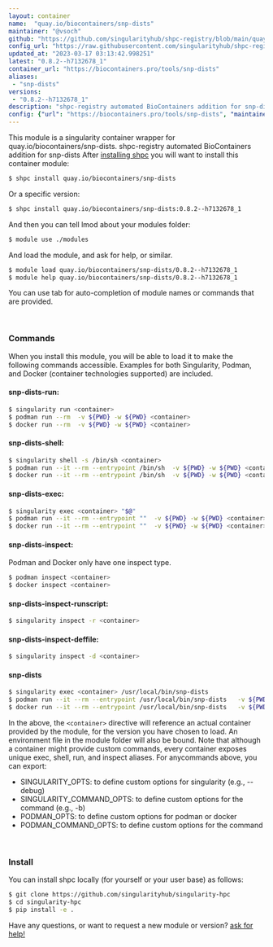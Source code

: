```yaml
---
layout: container
name:  "quay.io/biocontainers/snp-dists"
maintainer: "@vsoch"
github: "https://github.com/singularityhub/shpc-registry/blob/main/quay.io/biocontainers/snp-dists/container.yaml"
config_url: "https://raw.githubusercontent.com/singularityhub/shpc-registry/main/quay.io/biocontainers/snp-dists/container.yaml"
updated_at: "2023-03-17 03:13:42.998251"
latest: "0.8.2--h7132678_1"
container_url: "https://biocontainers.pro/tools/snp-dists"
aliases:
 - "snp-dists"
versions:
 - "0.8.2--h7132678_1"
description: "shpc-registry automated BioContainers addition for snp-dists"
config: {"url": "https://biocontainers.pro/tools/snp-dists", "maintainer": "@vsoch", "description": "shpc-registry automated BioContainers addition for snp-dists", "latest": {"0.8.2--h7132678_1": "sha256:6b76ed35d97bc655daeb0cd0d164c45124cc1b514a3b93796a97c94c988509e9"}, "tags": {"0.8.2--h7132678_1": "sha256:6b76ed35d97bc655daeb0cd0d164c45124cc1b514a3b93796a97c94c988509e9"}, "docker": "quay.io/biocontainers/snp-dists", "aliases": {"snp-dists": "/usr/local/bin/snp-dists"}}
---
```


This module is a singularity container wrapper for quay.io/biocontainers/snp-dists.
shpc-registry automated BioContainers addition for snp-dists
After [installing shpc](#install) you will want to install this container module:


```bash
$ shpc install quay.io/biocontainers/snp-dists
```

Or a specific version:

```bash
$ shpc install quay.io/biocontainers/snp-dists:0.8.2--h7132678_1
```

And then you can tell lmod about your modules folder:

```bash
$ module use ./modules
```

And load the module, and ask for help, or similar.

```bash
$ module load quay.io/biocontainers/snp-dists/0.8.2--h7132678_1
$ module help quay.io/biocontainers/snp-dists/0.8.2--h7132678_1
```

You can use tab for auto-completion of module names or commands that are provided.

<br>

### Commands

When you install this module, you will be able to load it to make the following commands accessible.
Examples for both Singularity, Podman, and Docker (container technologies supported) are included.

#### snp-dists-run:

```bash
$ singularity run <container>
$ podman run --rm  -v ${PWD} -w ${PWD} <container>
$ docker run --rm  -v ${PWD} -w ${PWD} <container>
```

#### snp-dists-shell:

```bash
$ singularity shell -s /bin/sh <container>
$ podman run --it --rm --entrypoint /bin/sh  -v ${PWD} -w ${PWD} <container>
$ docker run --it --rm --entrypoint /bin/sh  -v ${PWD} -w ${PWD} <container>
```

#### snp-dists-exec:

```bash
$ singularity exec <container> "$@"
$ podman run --it --rm --entrypoint ""  -v ${PWD} -w ${PWD} <container> "$@"
$ docker run --it --rm --entrypoint ""  -v ${PWD} -w ${PWD} <container> "$@"
```

#### snp-dists-inspect:

Podman and Docker only have one inspect type.

```bash
$ podman inspect <container>
$ docker inspect <container>
```

#### snp-dists-inspect-runscript:

```bash
$ singularity inspect -r <container>
```

#### snp-dists-inspect-deffile:

```bash
$ singularity inspect -d <container>
```


#### snp-dists

```bash
$ singularity exec <container> /usr/local/bin/snp-dists
$ podman run --it --rm --entrypoint /usr/local/bin/snp-dists   -v ${PWD} -w ${PWD} <container> -c " $@"
$ docker run --it --rm --entrypoint /usr/local/bin/snp-dists   -v ${PWD} -w ${PWD} <container> -c " $@"
```



In the above, the `<container>` directive will reference an actual container provided
by the module, for the version you have chosen to load. An environment file in the
module folder will also be bound. Note that although a container
might provide custom commands, every container exposes unique exec, shell, run, and
inspect aliases. For anycommands above, you can export:

 - SINGULARITY_OPTS: to define custom options for singularity (e.g., --debug)
 - SINGULARITY_COMMAND_OPTS: to define custom options for the command (e.g., -b)
 - PODMAN_OPTS: to define custom options for podman or docker
 - PODMAN_COMMAND_OPTS: to define custom options for the command

<br>

### Install

You can install shpc locally (for yourself or your user base) as follows:

```bash
$ git clone https://github.com/singularityhub/singularity-hpc
$ cd singularity-hpc
$ pip install -e .
```

Have any questions, or want to request a new module or version? [ask for help!](https://github.com/singularityhub/singularity-hpc/issues)